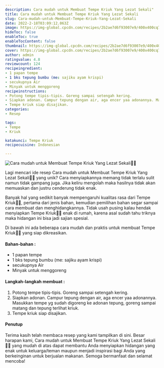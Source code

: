 ```yaml
---
description: Cara mudah untuk Membuat Tempe Kriuk Yang Lezat Sekali"
title: Cara mudah untuk Membuat Tempe Kriuk Yang Lezat Sekali
slug: Cara-mudah-untuk-Membuat-Tempe-Kriuk-Yang-Lezat-Sekali
date: 2022-2-18T03:09:12.063Z
image: https://img-global.cpcdn.com/recipes/2b2ae7d6f93007e9/400x400cq70/photo.jpg
hideToc: false
enableToc: true
enableTocContent: false
thumbnail: https://img-global.cpcdn.com/recipes/2b2ae7d6f93007e9/400x400cq70/photo.jpg
cover: https://img-global.cpcdn.com/recipes/2b2ae7d6f93007e9/400x400cq70/photo.jpg
author: admin
ratingvalue: 4.8
reviewcount: 124
recipeingredient:
- 1 papan tempe
- 1 bks tepung bumbu (me: sajiku ayam krispi)
- secukupnya Air
- Minyak untuk menggoreng
recipeinstructions:
- Potong tempe tipis-tipis. Goreng sampai setengah kering.
- Siapkan adonan. Campur tepung dengan air, aga encer yaa adonannya. Masukkan tempe yg sudah digoreng ke adonan tepung, goreng sampai matang dan tepung terlihat kriuk.
- Tempe kriuk siap disajikan.
categories:
- Resep

tags:
- Tempe
- Kriuk

katakunci: Tempe Kriuk
recipecuisine: Indonesian

---
```


![Cara mudah untuk Membuat Tempe Kriuk Yang Lezat Sekali👩‍🍳](https://img-global.cpcdn.com/recipes/2b2ae7d6f93007e9/400x400cq70/photo.jpg)

Lagi mencari ide resep Cara mudah untuk Membuat Tempe Kriuk Yang Lezat Sekali👩‍🍳 yang unik? Cara menyiapkannya memang tidak terlalu sulit namun tidak gampang juga. Jika keliru mengolah maka hasilnya tidak akan memuaskan dan justru cenderung tidak enak.

Banyak hal yang sedikit banyak mempengaruhi kualitas rasa dari Tempe Kriuk👩‍🍳, pertama dari jenis bahan, kemudian pemilihan bahan segar sampai cara membuat dan menghidangkannya. Tidak usah pusing kalau hendak menyiapkan Tempe Kriuk👩‍🍳 enak di rumah, karena asal sudah tahu triknya maka hidangan ini bisa jadi sajian spesial.

Di bawah ini ada beberapa cara mudah dan praktis untuk membuat Tempe Kriuk👩‍🍳 yang siap dikreasikan.

<!--inarticleads1-->

#### Bahan-bahan :

- 1 papan tempe
- 1 bks tepung bumbu (me: sajiku ayam krispi)
- secukupnya Air
- Minyak untuk menggoreng

<!--inarticleads2-->

#### Langkah-langkah membuat :

1. Potong tempe tipis-tipis. Goreng sampai setengah kering.
1. Siapkan adonan. Campur tepung dengan air, aga encer yaa adonannya. Masukkan tempe yg sudah digoreng ke adonan tepung, goreng sampai matang dan tepung terlihat kriuk.
1. Tempe kriuk siap disajikan.

#### Penutup

Terima kasih telah membaca resep yang kami tampilkan di sini. Besar harapan kami, Cara mudah untuk Membuat Tempe Kriuk Yang Lezat Sekali👩‍🍳 yang mudah di atas dapat membantu Anda menyiapkan hidangan yang enak untuk keluarga/teman maupun menjadi inspirasi bagi Anda yang berkeinginan untuk berjualan makanan. Semoga bermanfaat dan selamat mencoba!